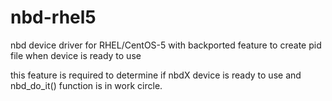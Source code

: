 nbd-rhel5
=========

nbd device driver for RHEL/CentOS-5 with backported feature to create pid file when device is ready to use

this feature is required to determine if nbdX device is ready to use and nbd_do_it() function is in work circle.

